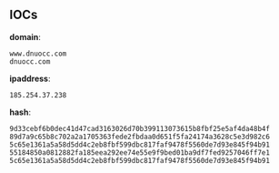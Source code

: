 
## IOCs

__domain__:

```text
www.dnuocc.com
dnuocc.com
```
__ipaddress__:

```text
185.254.37.238
```
__hash__:

```text
9d33cebf6b0dec41d47cad3163026d70b399113073615b8fbf25e5af4da48b4f
89d7a9c65b8c702a2a1705363fede2fbdaa0d651f5fa24174a3628c5e3d982c6
5c65e1361a5a58d5dd4c2eb8fbf599dbc817faf9478f5560de7d93e845f94b91
55184850a0812882fa185eea292ee74e55e9f9bed01ba9df7fed9257046ff7e1
5c65e1361a5a58d5dd4c2eb8fbf599dbc817faf9478f5560de7d93e845f94b91
```